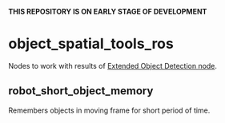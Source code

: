 __THIS REPOSITORY IS ON EARLY STAGE OF DEVELOPMENT__

#  object_spatial_tools_ros
Nodes to work with results of [Extended Object Detection node](https://github.com/Extended-Object-Detection-ROS/extended_object_detection).

## robot_short_object_memory
Remembers objects in moving frame for short period of time. 

